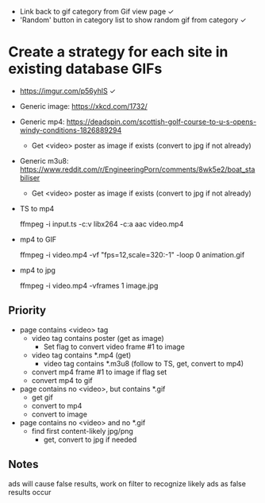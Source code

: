 * Link back to gif category from Gif view page ✓
* 'Random' button in category list to show random gif from category ✓

# Create a strategy for each site in existing database GIFs

* https://imgur.com/p56yhlS ✓

* Generic image: https://xkcd.com/1732/

* Generic mp4: https://deadspin.com/scottish-golf-course-to-u-s-opens-windy-conditions-1826889294

  * Get \<video> poster as image if exists (convert to jpg if not already)

* Generic m3u8: https://www.reddit.com/r/EngineeringPorn/comments/8wk5e2/boat_stabiliser

  * Get \<video> poster as image if exists (convert to jpg if not already)

* TS to mp4

  ffmpeg -i input.ts -c:v libx264 -c:a aac video.mp4
* mp4 to GIF

  ffmpeg -i video.mp4 -vf "fps=12,scale=320:-1" -loop 0 animation.gif
* mp4 to jpg

  ffmpeg -i video.mp4 -vframes 1 image.jpg

## Priority
* page contains \<video> tag
  * video tag contains poster (get as image)
    * Set flag to convert video frame #1 to image
  * video tag contains *.mp4 (get)
    * video tag contains *.m3u8 (follow to TS, get, convert to mp4)
  * convert mp4 frame #1 to image if flag set
  * convert mp4 to gif
* page contains no \<video>, but contains *.gif
  * get gif
  * convert to mp4
  * convert to image
* page contains no \<video> and no *.gif
  * find first content-likely jpg/png
    * get, convert to jpg if needed

## Notes

ads will cause false results, work on filter to recognize likely ads as false results occur
